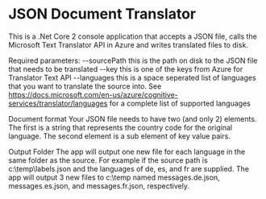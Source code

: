 # JSON Document Translator

This is a .Net Core 2 console application that accepts a JSON file, calls the Microsoft Text Translator API in Azure and writes translated files to disk.


Required parameters:
    --sourcePath this is the path on disk to the JSON file that needs to be translated
    --key this is one of the keys from Azure for Translator Text API
    --languages this is a space seperated list of languages that you want to translate the source into. See https://docs.microsoft.com/en-us/azure/cognitive-services/translator/languages for a complete list of supported languages

Document format
    Your JSON file needs to have two (and only 2) elements. The first is a string that represents the country code for the original language. The second element is a sub element of key value pairs.

Output Folder
    The app will output one new file for each language in the same folder as the source. For example if the source path is c:\temp\labels.json and the languages of de, es, and fr are supplied. The app will output 3 new files to c:\temp named messages.de.json, messages.es.json, and messages.fr.json, respectively.